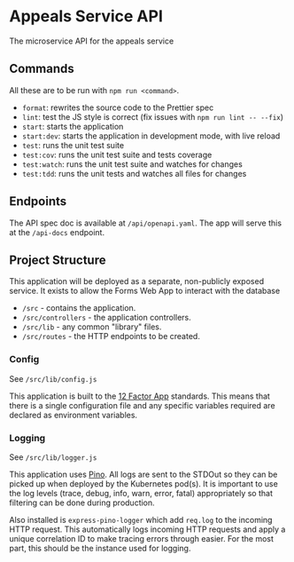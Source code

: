 # Appeals Service API

The microservice API for the appeals service

## Commands

All these are to be run with `npm run <command>`.

- `format`: rewrites the source code to the Prettier spec
- `lint`: test the JS style is correct (fix issues with `npm run lint -- --fix`)
- `start`: starts the application
- `start:dev`: starts the application in development mode, with live reload
- `test`: runs the unit test suite
- `test:cov`: runs the unit test suite and tests coverage
- `test:watch`: runs the unit test suite and watches for changes
- `test:tdd`: runs the unit tests and watches all files for changes

## Endpoints

The API spec doc is available at `/api/openapi.yaml`.
The app will serve this at the `/api-docs` endpoint.

## Project Structure

This application will be deployed as a separate, non-publicly exposed service.
It exists to allow the Forms Web App to interact with the database

 - `/src` - contains the application.
 - `/src/controllers` - the application controllers.
 - `/src/lib` - any common "library" files.
 - `/src/routes` - the HTTP endpoints to be created.
 
### Config

See `/src/lib/config.js`

This application is built to the [12 Factor App](https://12factor.net/)
standards. This means that there is a single configuration file and any specific
variables required are declared as environment variables.

### Logging

See `/src/lib/logger.js`

This application uses [Pino](http://getpino.io). All logs are sent to the
STDOut so they can be picked up when deployed by the Kubernetes pod(s). It
is important to use the log levels (trace, debug, info, warn, error, fatal)
appropriately so that filtering can be done during production. 

Also installed is `express-pino-logger` which add `req.log` to the incoming
HTTP request. This automatically logs incoming HTTP requests and apply a unique
correlation ID to make tracing errors through easier. For the most part, this
should be the instance used for logging.

